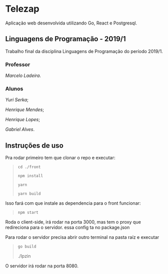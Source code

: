 # Telezap

Aplicação web desenvolvida utilizando Go, React e Postgresql.

## Linguagens de Programação - 2019/1

Trabalho final da disciplina Linguagens de Programação do período 2019/1.

### Professor

*Marcelo Ladeira*.

### Alunos

*Yuri Serka*;

*Henrique Mendes*;

*Henrique Lopes*;

*Gabriel Alves*.

## Instruções de uso

Pra rodar primeiro tem que clonar o repo e executar:

> `cd ./front`
>
> `npm install`
>
> `yarn`
>
> `yarn build`

Isso fará com que instale as dependencia para o front funcionar:

> `npm start`

Roda o client-side, irá rodar na porta 3000, mas tem o proxy que redireciona para o servidor.
essa config ta no package.json

Para rodar o servidor precisa abrir outro terminal na pasta raíz e executar

> `go build`
>
> ./lpzin

O servidor irá rodar na porta 8080.
